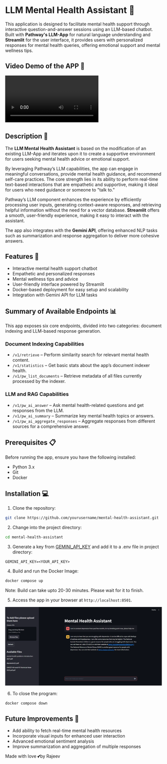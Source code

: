 # LLM Mental Health Assistant 🧠

This application is designed to facilitate mental health support through interactive question-and-answer sessions using an LLM-based chatbot. Built with **Pathway's LLM-App** for natural language understanding and **Streamlit** for the user interface, it provides users with personalized responses for mental health queries, offering emotional support and mental wellness tips.

## Video Demo of the APP 🎥
<video src="video.mp4" controls="controls" >
</video>


## Description 📝

The **LLM Mental Health Assistant** is based on the modification of an existing LLM-App and iterates upon it to create a supportive environment for users seeking mental health advice or emotional support. 

By leveraging Pathway’s LLM capabilities, the app can engage in meaningful conversations, provide mental health guidance, and recommend self-care practices. The core strength lies in its ability to perform real-time text-based interactions that are empathetic and supportive, making it ideal for users who need guidance or someone to "talk to."

Pathway’s LLM component enhances the experience by efficiently processing user inputs, generating context-aware responses, and retrieving helpful information without the need for a vector database. **Streamlit** offers a smooth, user-friendly experience, making it easy to interact with the assistant.

The app also integrates with the **Gemini API**, offering enhanced NLP tasks such as summarization and response aggregation to deliver more cohesive answers.

## Features 🎁

- Interactive mental health support chatbot
- Empathetic and personalized responses
- Mental wellness tips and advice
- User-friendly interface powered by Streamlit
- Docker-based deployment for easy setup and scalability
- Integration with Gemini API for LLM tasks

## Summary of Available Endpoints 📊

This app exposes six core endpoints, divided into two categories: document indexing and LLM-based response generation.

### Document Indexing Capabilities
- `/v1/retrieve` – Perform similarity search for relevant mental health content.
- `/v1/statistics` – Get basic stats about the app’s document indexer health.
- `/v1/pw_list_documents` – Retrieve metadata of all files currently processed by the indexer.

### LLM and RAG Capabilities
- `/v1/pw_ai_answer` – Ask mental health-related questions and get responses from the LLM.
- `/v1/pw_ai_summary` – Summarize key mental health topics or answers.
- `/v1/pw_ai_aggregate_responses` – Aggregate responses from different sources for a comprehensive answer.

## Prerequisites 📋

Before running the app, ensure you have the following installed:

- Python 3.x
- Git
- Docker

## Installation 💻

1. Clone the repository:

  ```bash
  git clone https://github.com/yourusername/mental-health-assistant.git
  ```

2. Change into the project directory:

  ```bash
  cd mental-health-assistant
  ```

3. Generate a key from [GEMINI_API_KEY](https://aistudio.google.com/app/apikey) and add it to a .env file in project directory:

  ```
  GEMINI_API_KEY=<YOUR_API_KEY>
  ```

4. Build and run the Docker Image:

  ```bash
  docker compose up
  ```
Note: Build can take upto 20-30 minutes. Please wait for it to finish.

5. Access the app in your browser at `http://localhost:8501`.

![App Preview](image2.png)

6. To close the program:

  ```bash
  docker compose down
  ```

## Future Improvements 🚀

- Add ability to fetch real-time mental health resources
- Incorporate visual inputs for enhanced user interaction
- Advanced emotional sentiment analysis
- Improve summarization and aggregation of multiple responses

Made with love 💕by Rajeev
